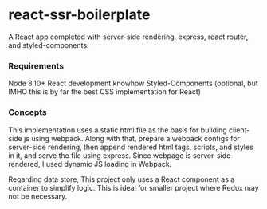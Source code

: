 # react-ssr-boilerplate
A React app completed with server-side rendering, express, react router, and styled-components.

### Requirements ###
Node 8.10+
React development knowhow
Styled-Components (optional, but IMHO this is by far the best CSS implementation for React)

### Concepts ###
This implementation uses a static html file as the basis for building client-side js using webpack. Along with that, prepare a webpack configs for server-side rendering, then append rendered html tags, scripts, and styles in it, and serve the file using express. Since webpage is server-side rendered, I used dynamic JS loading in Webpack.

Regarding data store, This project only uses a React component as a container to simplify logic. This is ideal for smaller project where Redux may not be necessary.

